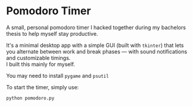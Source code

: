 # Pomodoro Timer

A small, personal pomodoro timer I hacked together during my bachelors thesis to help myself stay productive.

It's a minimal desktop app with a simple GUI (built with `tkinter`) that lets you alternate between work and break phases — with sound notifications and customizable timings.  
I built this mainly for myself.

You may need to install ``pygame`` and ``psutil``

To start the timer, simply use:
````bash
python pomodoro.py
````